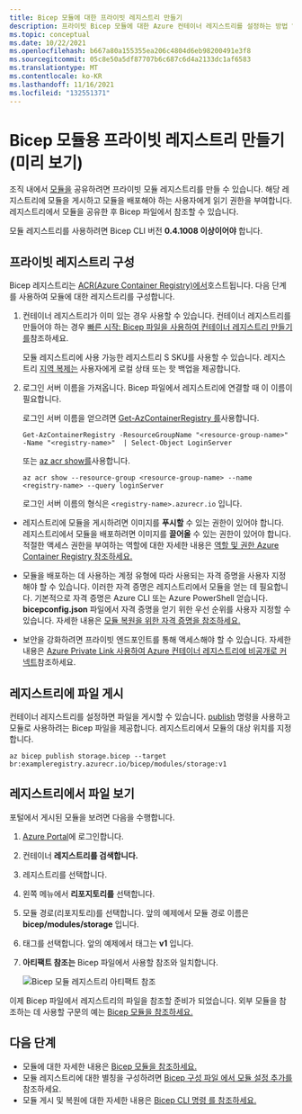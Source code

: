 ```yaml
---
title: Bicep 모듈에 대한 프라이빗 레지스트리 만들기
description: 프라이빗 Bicep 모듈에 대한 Azure 컨테이너 레지스트리를 설정하는 방법 알아보기
ms.topic: conceptual
ms.date: 10/22/2021
ms.openlocfilehash: b667a80a155355ea206c4804d6eb98200491e3f8
ms.sourcegitcommit: 05c8e50a5df87707b6c687c6d4a2133dc1af6583
ms.translationtype: MT
ms.contentlocale: ko-KR
ms.lasthandoff: 11/16/2021
ms.locfileid: "132551371"
---
```

# <a name="create-private-registry-for-bicep-modules-preview"></a>Bicep 모듈용 프라이빗 레지스트리 만들기(미리 보기)

조직 내에서 [모듈을](modules.md) 공유하려면 프라이빗 모듈 레지스트리를 만들 수 있습니다. 해당 레지스트리에 모듈을 게시하고 모듈을 배포해야 하는 사용자에게 읽기 권한을 부여합니다. 레지스트리에서 모듈을 공유한 후 Bicep 파일에서 참조할 수 있습니다.

모듈 레지스트리를 사용하려면 Bicep CLI 버전 **0.4.1008 이상이어야** 합니다.

## <a name="configure-private-registry"></a>프라이빗 레지스트리 구성

Bicep 레지스트리는 [ACR(Azure Container Registry)에서](../../container-registry/container-registry-intro.md)호스트됩니다. 다음 단계를 사용하여 모듈에 대한 레지스트리를 구성합니다.

1. 컨테이너 레지스트리가 이미 있는 경우 사용할 수 있습니다. 컨테이너 레지스트리를 만들어야 하는 경우 [빠른 시작: Bicep 파일을 사용하여 컨테이너 레지스트리 만들기를](../../container-registry/container-registry-get-started-bicep.md)참조하세요. 

   모듈 레지스트리에 사용 가능한 레지스트리 S SKU를 사용할 수 있습니다. 레지스트리 [지역 복제는](../../container-registry/container-registry-geo-replication.md) 사용자에게 로컬 상태 또는 핫 백업을 제공합니다.

1. 로그인 서버 이름을 가져옵니다. Bicep 파일에서 레지스트리에 연결할 때 이 이름이 필요합니다. 

   로그인 서버 이름을 얻으려면 [Get-AzContainerRegistry 를](/powershell/module/az.containerregistry/get-azcontainerregistry)사용합니다.

   ```azurepowershell
   Get-AzContainerRegistry -ResourceGroupName "<resource-group-name>" -Name "<registry-name>"  | Select-Object LoginServer
   ```

   또는 [az acr show를](/cli/azure/acr#az_acr_show)사용합니다.

   ```azurecli
   az acr show --resource-group <resource-group-name> --name <registry-name> --query loginServer
   ```

   로그인 서버 이름의 형식은 `<registry-name>.azurecr.io` 입니다.

- 레지스트리에 모듈을 게시하려면 이미지를 **푸시할** 수 있는 권한이 있어야 합니다. 레지스트리에서 모듈을 배포하려면 이미지를 **끌어올** 수 있는 권한이 있어야 합니다. 적절한 액세스 권한을 부여하는 역할에 대한 자세한 내용은 [역할 및 권한 Azure Container Registry 참조하세요.](../../container-registry/container-registry-roles.md)

- 모듈을 배포하는 데 사용하는 계정 유형에 따라 사용되는 자격 증명을 사용자 지정해야 할 수 있습니다. 이러한 자격 증명은 레지스트리에서 모듈을 얻는 데 필요합니다. 기본적으로 자격 증명은 Azure CLI 또는 Azure PowerShell 얻습니다. **bicepconfig.json** 파일에서 자격 증명을 얻기 위한 우선 순위를 사용자 지정할 수 있습니다. 자세한 내용은 [모듈 복원을 위한 자격 증명을 참조하세요.](bicep-config-modules.md#credentials-for-restoring-modules)

- 보안을 강화하려면 프라이빗 엔드포인트를 통해 액세스해야 할 수 있습니다. 자세한 내용은 [Azure Private Link 사용하여 Azure 컨테이너 레지스트리에 비공개로 커넥트](../../container-registry/container-registry-private-link.md)참조하세요.

## <a name="publish-files-to-registry"></a>레지스트리에 파일 게시

컨테이너 레지스트리를 설정하면 파일을 게시할 수 있습니다. [publish](bicep-cli.md#publish) 명령을 사용하고 모듈로 사용하려는 Bicep 파일을 제공합니다. 레지스트리에서 모듈의 대상 위치를 지정합니다.

```azurecli
az bicep publish storage.bicep --target br:exampleregistry.azurecr.io/bicep/modules/storage:v1
```

## <a name="view-files-in-registry"></a>레지스트리에서 파일 보기

포털에서 게시된 모듈을 보려면 다음을 수행합니다.

1. [Azure Portal](https://portal.azure.com)에 로그인합니다.
1. 컨테이너 **레지스트리를 검색합니다.**
1. 레지스트리를 선택합니다.
1. 왼쪽 메뉴에서 **리포지토리를** 선택합니다.
1. 모듈 경로(리포지토리)를 선택합니다.  앞의 예제에서 모듈 경로 이름은 **bicep/modules/storage** 입니다.
1. 태그를 선택합니다. 앞의 예제에서 태그는 **v1** 입니다.
1. **아티팩트 참조는** Bicep 파일에서 사용할 참조와 일치합니다.

   ![Bicep 모듈 레지스트리 아티팩트 참조](./media/private-module-registry/bicep-module-registry-artifact-reference.png)

이제 Bicep 파일에서 레지스트리의 파일을 참조할 준비가 되었습니다. 외부 모듈을 참조하는 데 사용할 구문의 예는 [Bicep 모듈을 참조하세요.](modules.md)

## <a name="next-steps"></a>다음 단계

* 모듈에 대한 자세한 내용은 [Bicep 모듈을 참조하세요.](modules.md)
* 모듈 레지스트리에 대한 별칭을 구성하려면 [Bicep 구성 파일 에서 모듈 설정 추가를](bicep-config-modules.md)참조하세요.
* 모듈 게시 및 복원에 대한 자세한 내용은 [Bicep CLI 명령 를 참조하세요.](bicep-cli.md)
